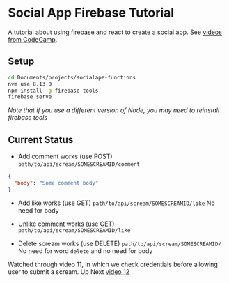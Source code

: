 # Social App Firebase Tutorial

A tutorial about using firebase and react to create a social app. See [videos from CodeCamp](https://www.youtube.com/watch?v=-vo7cu0xP4I&list=PLMhAeHCz8S38ryyeMiBPPUnFAiWnoPvWP&index=2).

## Setup

```sh
cd Documents/projects/socialape-functions
nvm use 8.13.0
npm install -g firebase-tools
firebase serve
```

_Note that if you use a different version of Node, you may need to reinstall firebase tools_

## Current Status

- Add comment works (use POST)
  `path/to/api/scream/SOMESCREAMID/comment`

```json
{
  "body": "Some comment body"
}
```

- Add like works (use GET)
  `path/to/api/scream/SOMESCREAMID/like`
  No need for body

- Unlike comment works (use GET)
  `path/to/api/scream/SOMESCREAMID/like`

- Delete scream works (use DELETE)
  `path/to/api/scream/SOMESCREAMID/`
  No need for word `delete` and no need for body

Watched through video 11, in which we check credentials before allowing user to submit a scream.
Up Next [video 12](https://www.youtube.com/watch?v=uu43m1SpbTA&list=PLMhAeHCz8S38ryyeMiBPPUnFAiWnoPvWP&index=12)
